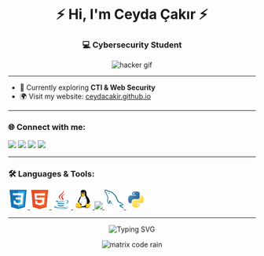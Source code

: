 <h1 align="center">⚡ Hi, I'm Ceyda Çakır ⚡</h1>
<h3 align="center">💻 Cybersecurity Student </h3>

<p align="center">
  <img src="https://media.giphy.com/media/ZVik7pBtu9dNS/giphy.gif" width="400" alt="hacker gif"/>
</p>

---

- 🌱 Currently exploring **CTI & Web Security**  
- 🌍 Visit my website: [ceydacakir.github.io](https://ceydacakir.github.io/)  

---

<h3 align="left">🌐 Connect with me:</h3>
<p align="left">
<a href="https://www.linkedin.com/in/ceydacakir/" target="_blank"><img src="https://img.shields.io/badge/LinkedIn-%230A66C2.svg?&style=for-the-badge&logo=linkedin&logoColor=white" /></a>
<a href="https://medium.com/@ceydie6" target="_blank"><img src="https://img.shields.io/badge/Medium-%2312100E.svg?&style=for-the-badge&logo=medium&logoColor=white" /></a>
<a href="https://www.hackerearth.com/@ceydax20" target="_blank"><img src="https://img.shields.io/badge/HackerEarth-%232C3454.svg?&style=for-the-badge&logo=hackerearth&logoColor=white" /></a>
<a href="https://ceydacakir.github.io/" target="_blank"><img src="https://img.shields.io/badge/Website-%23000000.svg?&style=for-the-badge&logo=About.me&logoColor=white" /></a>
</p>

---

<h3 align="left">🛠️ Languages & Tools:</h3>
<p align="left">
<a href="https://www.w3schools.com/css/" target="_blank"> <img src="https://raw.githubusercontent.com/devicons/devicon/master/icons/css3/css3-original.svg" width="40"/> </a>
<a href="https://www.w3.org/html/" target="_blank"> <img src="https://raw.githubusercontent.com/devicons/devicon/master/icons/html5/html5-original.svg" width="40"/> </a>
<a href="https://www.java.com" target="_blank"> <img src="https://raw.githubusercontent.com/devicons/devicon/master/icons/java/java-original.svg" width="40"/> </a>
<a href="https://www.linux.org/" target="_blank"> <img src="https://raw.githubusercontent.com/devicons/devicon/master/icons/linux/linux-original.svg" width="40"/> </a>
<a href="https://www.microsoft.com/en-us/sql-server" target="_blank"> <img src="https://www.svgrepo.com/show/303229/microsoft-sql-server-logo.svg" width="40"/> </a>
<a href="https://www.mysql.com/" target="_blank"> <img src="https://raw.githubusercontent.com/devicons/devicon/master/icons/mysql/mysql-original.svg" width="40"/> </a>
<a href="https://www.python.org" target="_blank"> <img src="https://raw.githubusercontent.com/devicons/devicon/master/icons/python/python-original.svg" width="40"/> </a>
</p>

---


<p align="center">
  <img src="https://readme-typing-svg.demolab.com?font=Fira+Code&pause=1000&color=00FF00&center=true&vCenter=true&width=500&lines=$+whoami;Ceyda+Cakir;echo+'Cybersecurity+Student';sudo+apt-get+update+&&+sudo+apt-get+upgrade" alt="Typing SVG" />
</p>

<p align="center">
  <img src="https://media.giphy.com/media/3o7abKhOpu0NwenH3O/giphy.gif" width="400" alt="matrix code rain"/>
</p>
